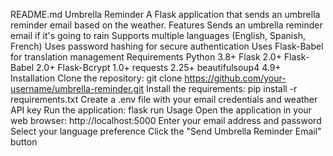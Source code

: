 README.md
Umbrella Reminder
A Flask application that sends an umbrella reminder email based on the weather.
Features
Sends an umbrella reminder email if it's going to rain
Supports multiple languages (English, Spanish, French)
Uses password hashing for secure authentication
Uses Flask-Babel for translation management
Requirements
Python 3.8+
Flask 2.0+
Flask-Babel 2.0+
Flask-Bcrypt 1.0+
requests 2.25+
beautifulsoup4 4.9+
Installation
Clone the repository: git clone https://github.com/your-username/umbrella-reminder.git
Install the requirements: pip install -r requirements.txt
Create a .env file with your email credentials and weather API key
Run the application: flask run
Usage
Open the application in your web browser: http://localhost:5000
Enter your email address and password
Select your language preference
Click the "Send Umbrella Reminder Email" button
